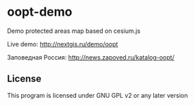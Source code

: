 oopt-demo
============

Demo protected areas map based on cesium.js


Live demo: http://nextgis.ru/demo/oopt

Заповедная Россия: http://news.zapoved.ru/katalog-oopt/

License
-------------
This program is licensed under GNU GPL v2 or any later version
